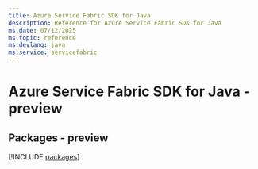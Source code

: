 ```yaml
---
title: Azure Service Fabric SDK for Java
description: Reference for Azure Service Fabric SDK for Java
ms.date: 07/12/2025
ms.topic: reference
ms.devlang: java
ms.service: servicefabric
---
```

# Azure Service Fabric SDK for Java - preview
## Packages - preview
[!INCLUDE [packages](service-fabric-index.md)]